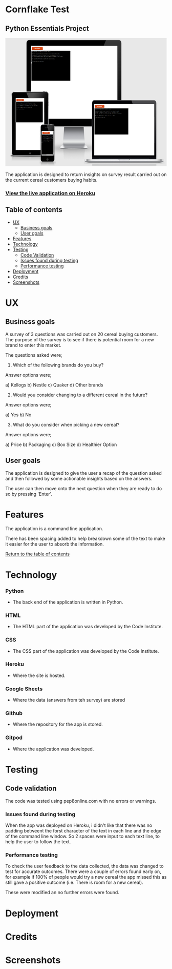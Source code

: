 # Cornflake Test

## Python Essentials Project

<img src="./assets/images/responsive_screen_shot.png" alt="Website on different screen sizes" style="height: 400px; width: 730px">

The application is designed to return insights on survey result carried out on the current cereal customers buying habits.

### [View the live application on Heroku](https://cereal-survey.herokuapp.com/)

## Table of contents

- [UX](#UX)
    - [Business goals](#Business-goals)
    - [User goals](#User-goals)
- [Features](#Features)
- [Technology](#Technology)
- [Testing](#Testing)
    - [Code Validation](#Code-validation)
    - [Issues found during testing](#Issues-found-during-testing)
    - [Performance testing](#Performance-testing)
- [Deployment](#Deployment)
- [Credits](#Credits)
- [Screenshots](#Screenshots)

# UX

## Business goals

A survey of 3 questions was carried out on 20 cereal buying customers. The purpose of the survey is to see if there is potential room for a new brand to enter this market.

The questions asked were;

1. Which of the following brands do you buy?

Answer options were;

a) Kellogs 
b) Nestle 
c) Quaker 
d) Other brands 

2. Would you consider changing to a different cereal in the future?

Answer options were;

a) Yes 
b) No 

3. What do you consider when picking a new cereal?

Answer options were;

a) Price 
b) Packaging 
c) Box Size 
d) Healthier Option 

## User goals

The application is designed to give the user a recap of the question asked and then followed by some actionable insights based on the answers.

The user can then move onto the next question when they are ready to do so by pressing 'Enter'.

# Features

The application is a command line application.

There has been spacing added to help breakdown some of the text to make it easier for the user to absorb the information.

[Return to the table of contents](#table-of-contents)

# Technology

### Python

- The back end of the application is written in Python.

### HTML

- The HTML part of the application was developed by the Code Institute.

### CSS

- The CSS part of the application was developed by the Code Institute.

### Heroku

- Where the site is hosted.

### Google Sheets

- Where the data (answers from teh survey) are stored

### Github

- Where the repository for the app is stored.

### Gitpod

- Where the application was developed.


# Testing

## Code validation

The code was tested using pep8online.com with no errors or warnings.

### Issues found during testing

When the app was deployed on Heroku, i didn't like that there was no padding betweent the forst character of the text in each line and the edge of the command line window. So 2 spaces were input to each text line, to help the user to follow the text.

### Performance testing

To check the user feedback to the data collected, the data was changed to test for accurate outcomes. There were a couple of errors found early on, for example if 100% of people would try a new cereal the app missed this as still gave a positive outcome (i.e. There is room for a new cereal).

These were modified an no further errors were found.

# Deployment



# Credits



# Screenshots
